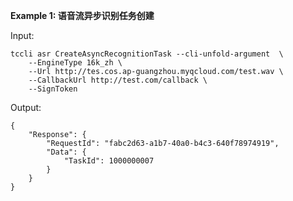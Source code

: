 **Example 1: 语音流异步识别任务创建**



Input: 

```
tccli asr CreateAsyncRecognitionTask --cli-unfold-argument  \
    --EngineType 16k_zh \
    --Url http://tes.cos.ap-guangzhou.myqcloud.com/test.wav \
    --CallbackUrl http://test.com/callback \
    --SignToken 
```

Output: 
```
{
    "Response": {
        "RequestId": "fabc2d63-a1b7-40a0-b4c3-640f78974919",
        "Data": {
            "TaskId": 1000000007
        }
    }
}
```

